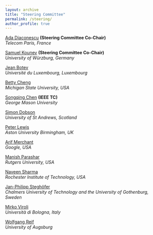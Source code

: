```yaml
---
layout: archive
title: "Steering Committee"
permalink: /steering/
author_profile: true
---
```


[Ada Diaconescu](http://adadiaconescu.there-you-are.com/) **(Steering Committee Co-Chair)**  
*Telecom Paris, France*

[Samuel Kounev](http://go.uni-wuerzburg.de/kounev) **(Steering Committee Co-Chair)**  
 *University of Würzburg, Germany*

[Jean Botev](https://wwwfr.uni.lu/recherche/fstc/computer_science_and_communications_research_unit/membres/jean_botev)  
 *Université du Luxembourg, Luxembourg*

[Betty Cheng](http://www.cse.msu.edu/~chengb/)  
 *Michigan State University, USA*
 
[Songqing Chen](https://cs.gmu.edu/~sqchen/) **(IEEE TC)**  
 *George Mason University*

[Simon Dobson](https://www.cs.st-andrews.ac.uk/directory/person?id=sd)  
 *University of St Andrews, Scotland*

[Peter Lewis](https://www2.aston.ac.uk/eas/staff/a-z/dr-peter-lewis)  
 *Aston University Birmingham, UK*

[Arif Merchant](https://ai.google/research/people/author57990/)  
 *Google, USA* 

[Manish Parashar](https://www.cs.rutgers.edu/faculty/manish-parashar)  
 *Rutgers University, USA*

[Naveen Sharma](https://www.rit.edu/directory/nxsvse-naveen-sharma)  
 *Rochester Institute of Technology, USA*

[Jan-Philipp Steghöfer](https://www.chalmers.se/en/staff/Pages/jan-philipp-steghofer.aspx)  
 *Chalmers University of Technology and the University of Gothenburg, Sweden*

[Mirko Viroli](https://www.unibo.it/sitoweb/mirko.viroli)  
 *Università di Bologna, Italy*

[Wolfgang Reif](https://www.informatik.uni-augsburg.de/de/lehrstuehle/swt/se/staff/reif/)  
 *University of Augsburg*
